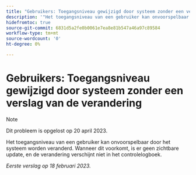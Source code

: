 ```yaml
---
title: "Gebruikers: Toegangsniveau gewijzigd door systeem zonder een verslag van de verandering"
description: '"Het toegangsniveau van een gebruiker kan onvoorspelbaar door het systeem worden veranderd. Wanneer dit voorkomt, is er geen zichtbare update, en de verandering verschijnt niet in het controlelogboek.'
hidefromtoc: true
source-git-commit: 6831d5a2fe0b0061e7ea8e81b547a46a97c89584
workflow-type: tm+mt
source-wordcount: '0'
ht-degree: 0%

---
```



# Gebruikers: Toegangsniveau gewijzigd door systeem zonder een verslag van de verandering

>[!NOTE]
>
>Dit probleem is opgelost op 20 april 2023.

Het toegangsniveau van een gebruiker kan onvoorspelbaar door het systeem worden veranderd. Wanneer dit voorkomt, is er geen zichtbare update, en de verandering verschijnt niet in het controlelogboek.

_Eerste verslag op 18 februari 2023._

